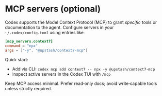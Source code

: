 # MCP servers (optional)

Codex supports the Model Context Protocol (MCP) to grant _specific_ tools or
documentation to the agent. Configure servers in your `~/.codex/config.toml`
using entries like:

```toml
[mcp_servers.context7]
command = "npx"
args = ["-y", "@upstash/context7-mcp"]
```

Quick start:

- Add via CLI: `codex mcp add context7 -- npx -y @upstash/context7-mcp`
- Inspect active servers in the Codex TUI with `/mcp`

Keep MCP access minimal. Prefer read‑only docs; avoid write‑capable tools unless
strictly required.
